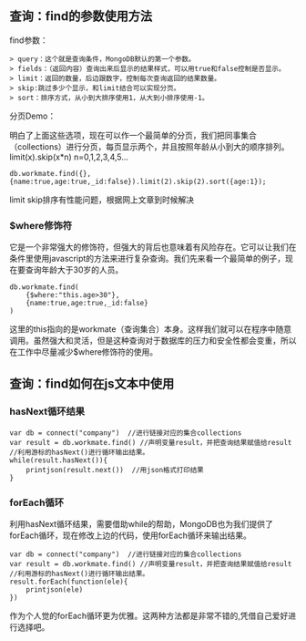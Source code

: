 ## 查询：find的参数使用方法

find参数：

    > query：这个就是查询条件，MongoDB默认的第一个参数。
    > fields：（返回内容）查询出来后显示的结果样式，可以用true和false控制是否显示。
    > limit：返回的数量，后边跟数字，控制每次查询返回的结果数量。
    > skip:跳过多少个显示，和limit结合可以实现分页。
    > sort：排序方式，从小到大排序使用1，从大到小排序使用-1。

分页Demo：

明白了上面这些选项，现在可以作一个最简单的分页，我们把同事集合（collections）进行分页，每页显示两个，并且按照年龄从小到大的顺序排列。
limit(x).skip(x*n) n=0,1,2,3,4,5...

```
db.workmate.find({},{name:true,age:true,_id:false}).limit(2).skip(2).sort({age:1});
```
limit skip排序有性能问题，根据网上文章到时候解决

### $where修饰符

它是一个非常强大的修饰符，但强大的背后也意味着有风险存在。它可以让我们在条件里使用javascript的方法来进行复杂查询。我们先来看一个最简单的例子，现在要查询年龄大于30岁的人员。

```
db.workmate.find(
    {$where:"this.age>30"},
    {name:true,age:true,_id:false}
)
```

这里的this指向的是workmate（查询集合）本身。这样我们就可以在程序中随意调用。虽然强大和灵活，但是这种查询对于数据库的压力和安全性都会变重，所以在工作中尽量减少$where修饰符的使用。

## 查询：find如何在js文本中使用

### hasNext循环结果

```
var db = connect("company")  //进行链接对应的集合collections
var result = db.workmate.find() //声明变量result，并把查询结果赋值给result
//利用游标的hasNext()进行循环输出结果。
while(result.hasNext()){
    printjson(result.next())  //用json格式打印结果
}
```

### forEach循环

利用hasNext循环结果，需要借助while的帮助，MongoDB也为我们提供了forEach循环，现在修改上边的代码，使用forEach循环来输出结果。

```
var db = connect("company")  //进行链接对应的集合collections
var result = db.workmate.find() //声明变量result，并把查询结果赋值给result
//利用游标的hasNext()进行循环输出结果。
result.forEach(function(ele){
    printjson(ele)
})
```

作为个人觉的forEach循环更为优雅。这两种方法都是非常不错的,凭借自己爱好进行选择吧。
